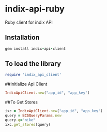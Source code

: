 # indix-api-ruby
Ruby client for indix API


Installation
------------
```ruby 
gem install indix-api-client
```


To load the library
-------------------
```ruby 
require 'indix_api_client'
```

##Initialize Api Client
```ruby
IndixApiClient.new("app_id", "app_key")
```

##To Get Stores 
```ruby
ixc = IndixApiClient.new("app_id", "app_key")
query = BCSQueryParams.new
query.q="nike"
ixc.get_stores(query)
```

